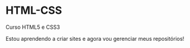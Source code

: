 # HTML-CSS
 Curso HTML5 e CSS3 

 Estou aprendendo a criar sites e agora vou gerenciar meus repositórios!
